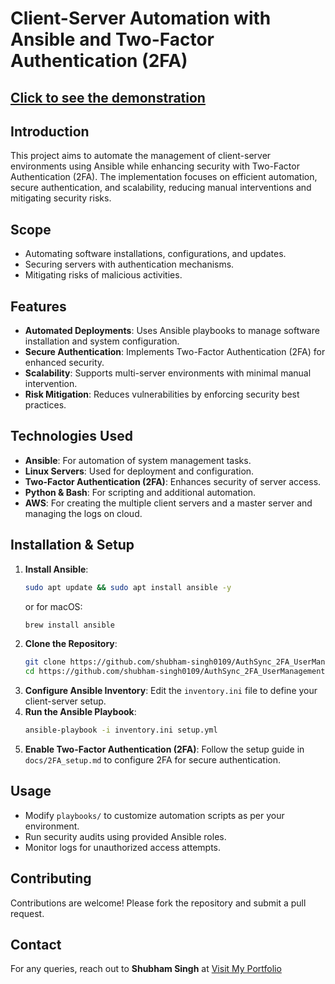 # Client-Server Automation with Ansible and Two-Factor Authentication (2FA)

## [Click to see the demonstration](https://www.youtube.com/watch?v=jqV2Qb2BY4I&ab_channel=SHUBHAMSINGH)

## Introduction
This project aims to automate the management of client-server environments using Ansible while enhancing security with Two-Factor Authentication (2FA). The implementation focuses on efficient automation, secure authentication, and scalability, reducing manual interventions and mitigating security risks.

## Scope
- Automating software installations, configurations, and updates.
- Securing servers with authentication mechanisms.
- Mitigating risks of malicious activities.

## Features
- **Automated Deployments**: Uses Ansible playbooks to manage software installation and system configuration.
- **Secure Authentication**: Implements Two-Factor Authentication (2FA) for enhanced security.
- **Scalability**: Supports multi-server environments with minimal manual intervention.
- **Risk Mitigation**: Reduces vulnerabilities by enforcing security best practices.

## Technologies Used
- **Ansible**: For automation of system management tasks.
- **Linux Servers**: Used for deployment and configuration.
- **Two-Factor Authentication (2FA)**: Enhances security of server access.
- **Python & Bash**: For scripting and additional automation.
- **AWS**: For creating the multiple client servers and a master server and managing the logs on cloud.

## Installation & Setup
1. **Install Ansible**:
   ```bash
   sudo apt update && sudo apt install ansible -y
   ```
   or for macOS:
   ```bash
   brew install ansible
   ```
2. **Clone the Repository**:
   ```bash
   git clone https://github.com/shubham-singh0109/AuthSync_2FA_UserManagement.git
   cd https://github.com/shubham-singh0109/AuthSync_2FA_UserManagement.git
   ```
3. **Configure Ansible Inventory**:
   Edit the `inventory.ini` file to define your client-server setup.
4. **Run the Ansible Playbook**:
   ```bash
   ansible-playbook -i inventory.ini setup.yml
   ```
5. **Enable Two-Factor Authentication (2FA)**:
   Follow the setup guide in `docs/2FA_setup.md` to configure 2FA for secure authentication.

## Usage
- Modify `playbooks/` to customize automation scripts as per your environment.
- Run security audits using provided Ansible roles.
- Monitor logs for unauthorized access attempts.

## Contributing
Contributions are welcome! Please fork the repository and submit a pull request.

## Contact
For any queries, reach out to **Shubham Singh** at [Visit My Portfolio](https://shubham-singh0109.github.io/)
